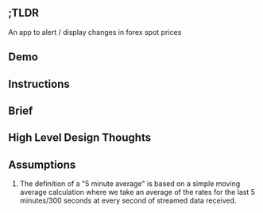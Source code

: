 ## ;TLDR

An app to alert / display changes in forex spot prices

## Demo

## Instructions

## Brief

## High Level Design Thoughts

## Assumptions

1. The definition of a "5 minute average" is based on a simple moving average calculation where we take an average of the rates for the last 5 minutes/300 seconds at every second of streamed data received.
